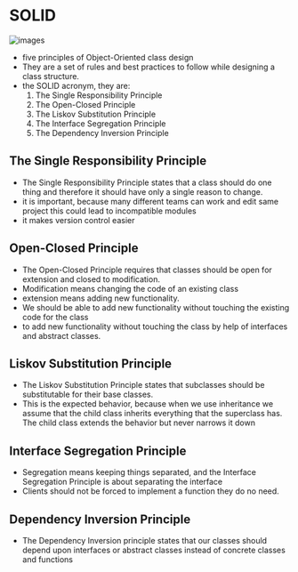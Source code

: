

# SOLID

![images](https://miro.medium.com/max/5018/1*1Fl0dq4B7vq3zqR2k8bHdg.jpeg)

- five principles of Object-Oriented class design
- They are a set of rules and best practices to follow while designing a class structure.
-  the SOLID acronym, they are:
    1. The Single Responsibility Principle
    2. The Open-Closed Principle
    3. The Liskov Substitution Principle
    4. The Interface Segregation Principle
    5. The Dependency Inversion Principle


## The Single Responsibility Principle
- The Single Responsibility Principle states that a class should do one thing and therefore it should have only a single reason to change.
- it is important, because many different teams can work and edit same project this could lead to incompatible modules
- it makes version control easier

## Open-Closed Principle
- The Open-Closed Principle requires that classes should be open for extension and closed to modification.
- Modification means changing the code of an existing class
- extension means adding new functionality.
- We should be able to add new functionality without touching the existing code for the class
- to add new functionality without touching the class by help of interfaces and abstract classes.

## Liskov Substitution Principle
- The Liskov Substitution Principle states that subclasses should be substitutable for their base classes.
- This is the expected behavior, because when we use inheritance we assume that the child class inherits everything that the superclass has. The child class extends the behavior but never narrows it down

## Interface Segregation Principle
- Segregation means keeping things separated, and the Interface Segregation Principle is about separating the interface
-  Clients should not be forced to implement a function they do no need.

## Dependency Inversion Principle
- The Dependency Inversion principle states that our classes should depend upon interfaces or abstract classes instead of concrete classes and functions